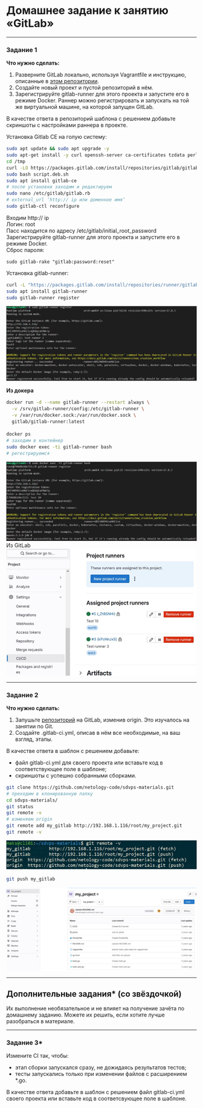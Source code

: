 # Домашнее задание к занятию «GitLab»

---

### Задание 1

**Что нужно сделать:**

1. Разверните GitLab локально, используя Vagrantfile и инструкцию, описанные в [этом репозитории](https://github.com/netology-code/sdvps-materials/tree/main/gitlab).   
2. Создайте новый проект и пустой репозиторий в нём.
3. Зарегистрируйте gitlab-runner для этого проекта и запустите его в режиме Docker. Раннер можно регистрировать и запускать на той же виртуальной машине, на которой запущен GitLab.

В качестве ответа в репозиторий шаблона с решением добавьте скриншоты с настройками раннера в проекте.

Установка Gitlab CE на голую систему:

```bash
sudo apt update && sudo apt upgrade -y
sudo apt-get install -y curl openssh-server ca-certificates tzdata perl
cd /tmp
curl -LO https://packages.gitlab.com/install/repositories/gitlab/gitlab-ce/script.deb.sh
sudo bash script.deb.sh
sudo apt install gitlab-ce
# после установки заходим и редактируем
sudo nano /etc/gitlab/gitlab.rb
# external_url ‘http:// ip или доменное имя’
sudo gitlab-ctl reconfigure
```

Входим http:// ip  
Логин: root  
Пасс находится по адресу /etc/gitlab/initial_root_password  
Зарегистрируйте gitlab-runner для этого проекта и запустите его в режиме Docker.  
Сброс пароля:  
```
sudo gitlab-rake "gitlab:password:reset"
```
Установка gitlab-runner:  
```bash
curl -L "https://packages.gitlab.com/install/repositories/runner/gitlab-runner/script.deb.sh" | sudo bash
sudo apt install gitlab-runner
sudo gitlab-runner register
```
![runner_reg01](img/runner_reg01.JPG)  

**Из докера**
```bash
docker run -d --name gitlab-runner --restart always \
  -v /srv/gitlab-runner/config:/etc/gitlab-runner \
  -v /var/run/docker.sock:/var/run/docker.sock \
  gitlab/gitlab-runner:latest

docker ps
# заходим в контейнер
sudo docker exec -ti gitlab-runner bash
# регестрируемся
```
![runner_reg02](img/runner_reg02.JPG)  
Из GitLab  
![runner_gitlab](img/runner_gitlab.JPG)

---

### Задание 2

**Что нужно сделать:**

1. Запушьте [репозиторий](https://github.com/netology-code/sdvps-materials/tree/main/gitlab) на GitLab, изменив origin. Это изучалось на занятии по Git.
2. Создайте .gitlab-ci.yml, описав в нём все необходимые, на ваш взгляд, этапы.

В качестве ответа в шаблон с решением добавьте: 
   
 * файл gitlab-ci.yml для своего проекта или вставьте код в соответствующее поле в шаблоне; 
 * скриншоты с успешно собранными сборками.
 
```bash
git clone https://github.com/netology-code/sdvps-materials.git
# преходим в клонированную папку
cd sdvps-materials/
git status
git remote -v
# изменяем origin 
git remote add my_gitlab http://192.168.1.116/root/my_project.git
git remote -v
```
![new_remote](img/new_remote.JPG)  
```bash
git push my_gitlab
```
![push_project](img/push_project.JPG)  


---
## Дополнительные задания* (со звёздочкой)

Их выполнение необязательное и не влияет на получение зачёта по домашнему заданию. Можете их решить, если хотите лучше разобраться в материале.

---

### Задание 3*

Измените CI так, чтобы:

 - этап сборки запускался сразу, не дожидаясь результатов тестов;
 - тесты запускались только при изменении файлов с расширением *.go.

В качестве ответа добавьте в шаблон с решением файл gitlab-ci.yml своего проекта или вставьте код в соответсвующее поле в шаблоне.
